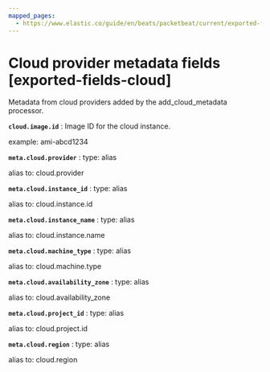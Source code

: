 ```yaml
---
mapped_pages:
  - https://www.elastic.co/guide/en/beats/packetbeat/current/exported-fields-cloud.html
---
```


# Cloud provider metadata fields [exported-fields-cloud]

Metadata from cloud providers added by the add_cloud_metadata processor.

**`cloud.image.id`**
:   Image ID for the cloud instance.

example: ami-abcd1234


**`meta.cloud.provider`**
:   type: alias

alias to: cloud.provider


**`meta.cloud.instance_id`**
:   type: alias

alias to: cloud.instance.id


**`meta.cloud.instance_name`**
:   type: alias

alias to: cloud.instance.name


**`meta.cloud.machine_type`**
:   type: alias

alias to: cloud.machine.type


**`meta.cloud.availability_zone`**
:   type: alias

alias to: cloud.availability_zone


**`meta.cloud.project_id`**
:   type: alias

alias to: cloud.project.id


**`meta.cloud.region`**
:   type: alias

alias to: cloud.region


